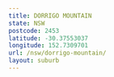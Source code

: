 ```yaml
---
title: DORRIGO MOUNTAIN
state: NSW
postcode: 2453
latitude: -30.37553037
longitude: 152.7309701
url: /nsw/dorrigo-mountain/
layout: suburb
---
```

